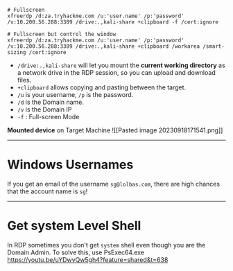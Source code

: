 ```shell
# Fullscreen
xfreerdp /d:za.tryhackme.com /u:'user.name' /p:'password' /v:10.200.56.288:3389 /drive:.,kali-share +clipboard -f /cert:ignore

# Fullscreen but control the window
xfreerdp /d:za.tryhackme.com /u:'user.name' /p:'password' /v:10.200.56.288:3389 /drive:.,kali-share +clipboard /workarea /smart-sizing /cert:ignore
```

- `/drive:.,kali-share` will let you mount the **current working directory** as a network drive in the RDP session, so you can upload and download files.
- `+clipboard` allows copying and pasting between the target.
- `/u` is your username, `/p` is the password.
- `/d` is the Domain name.
- `/v` is the Domain IP
- `-f` : Full-screen Mode

**Mounted device** on Target Machine
![[Pasted image 20230918171541.png]]

---
# Windows Usernames
If you get an email of the username `sg@lolbas.com`, there are high chances that the account name is `sg`!

---
# Get system Level Shell
In RDP sometimes you don't get `system` shell even though you are the Domain Admin. To solve this, use PsExec64.exe
https://youtu.be/uYDwvQw5gh4?feature=shared&t=638